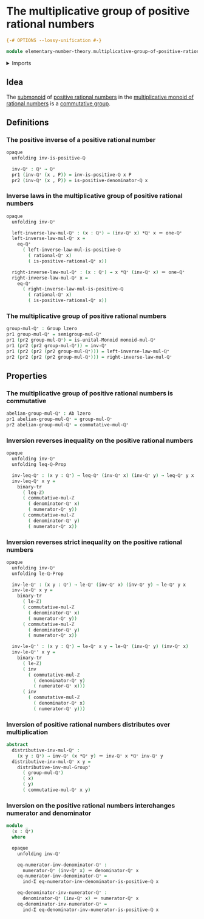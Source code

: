 # The multiplicative group of positive rational numbers

```agda
{-# OPTIONS --lossy-unification #-}

module elementary-number-theory.multiplicative-group-of-positive-rational-numbers where
```

<details><summary>Imports</summary>

```agda
open import elementary-number-theory.inequality-integers
open import elementary-number-theory.inequality-rational-numbers
open import elementary-number-theory.multiplication-integers
open import elementary-number-theory.multiplication-rational-numbers
open import elementary-number-theory.multiplicative-monoid-of-rational-numbers
open import elementary-number-theory.positive-rational-numbers
open import elementary-number-theory.rational-numbers
open import elementary-number-theory.strict-inequality-integers
open import elementary-number-theory.strict-inequality-rational-numbers

open import foundation.binary-transport
open import foundation.cartesian-product-types
open import foundation.dependent-pair-types
open import foundation.identity-types
open import foundation.universe-levels

open import group-theory.abelian-groups
open import group-theory.groups
open import group-theory.monoids
open import group-theory.submonoids
```

</details>

## Idea

The [submonoid](group-theory.submonoids.md) of
[positive rational numbers](elementary-number-theory.positive-rational-numbers.md)
in the
[multiplicative monoid of rational numbers](elementary-number-theory.multiplicative-monoid-of-rational-numbers.md)
is a [commutative group](group-theory.abelian-groups.md).

## Definitions

### The positive inverse of a positive rational number

```agda
opaque
  unfolding inv-is-positive-ℚ

  inv-ℚ⁺ : ℚ⁺ → ℚ⁺
  pr1 (inv-ℚ⁺ (x , P)) = inv-is-positive-ℚ x P
  pr2 (inv-ℚ⁺ (x , P)) = is-positive-denominator-ℚ x
```

### Inverse laws in the multiplicative group of positive rational numbers

```agda
opaque
  unfolding inv-ℚ⁺

  left-inverse-law-mul-ℚ⁺ : (x : ℚ⁺) → (inv-ℚ⁺ x) *ℚ⁺ x ＝ one-ℚ⁺
  left-inverse-law-mul-ℚ⁺ x =
    eq-ℚ⁺
      ( left-inverse-law-mul-is-positive-ℚ
        ( rational-ℚ⁺ x)
        ( is-positive-rational-ℚ⁺ x))

  right-inverse-law-mul-ℚ⁺ : (x : ℚ⁺) → x *ℚ⁺ (inv-ℚ⁺ x) ＝ one-ℚ⁺
  right-inverse-law-mul-ℚ⁺ x =
    eq-ℚ⁺
      ( right-inverse-law-mul-is-positive-ℚ
        ( rational-ℚ⁺ x)
        ( is-positive-rational-ℚ⁺ x))
```

### The multiplicative group of positive rational numbers

```agda
group-mul-ℚ⁺ : Group lzero
pr1 group-mul-ℚ⁺ = semigroup-mul-ℚ⁺
pr1 (pr2 group-mul-ℚ⁺) = is-unital-Monoid monoid-mul-ℚ⁺
pr1 (pr2 (pr2 group-mul-ℚ⁺)) = inv-ℚ⁺
pr1 (pr2 (pr2 (pr2 group-mul-ℚ⁺))) = left-inverse-law-mul-ℚ⁺
pr2 (pr2 (pr2 (pr2 group-mul-ℚ⁺))) = right-inverse-law-mul-ℚ⁺
```

## Properties

### The multiplicative group of positive rational numbers is commutative

```agda
abelian-group-mul-ℚ⁺ : Ab lzero
pr1 abelian-group-mul-ℚ⁺ = group-mul-ℚ⁺
pr2 abelian-group-mul-ℚ⁺ = commutative-mul-ℚ⁺
```

### Inversion reverses inequality on the positive rational numbers

```agda
opaque
  unfolding inv-ℚ⁺
  unfolding leq-ℚ-Prop

  inv-leq-ℚ⁺ : (x y : ℚ⁺) → leq-ℚ⁺ (inv-ℚ⁺ x) (inv-ℚ⁺ y) → leq-ℚ⁺ y x
  inv-leq-ℚ⁺ x y =
    binary-tr
      ( leq-ℤ)
      ( commutative-mul-ℤ
        ( denominator-ℚ⁺ x)
        ( numerator-ℚ⁺ y))
      ( commutative-mul-ℤ
        ( denominator-ℚ⁺ y)
        ( numerator-ℚ⁺ x))
```

### Inversion reverses strict inequality on the positive rational numbers

```agda
opaque
  unfolding inv-ℚ⁺
  unfolding le-ℚ-Prop

  inv-le-ℚ⁺ : (x y : ℚ⁺) → le-ℚ⁺ (inv-ℚ⁺ x) (inv-ℚ⁺ y) → le-ℚ⁺ y x
  inv-le-ℚ⁺ x y =
    binary-tr
      ( le-ℤ)
      ( commutative-mul-ℤ
        ( denominator-ℚ⁺ x)
        ( numerator-ℚ⁺ y))
      ( commutative-mul-ℤ
        ( denominator-ℚ⁺ y)
        ( numerator-ℚ⁺ x))

  inv-le-ℚ⁺' : (x y : ℚ⁺) → le-ℚ⁺ x y → le-ℚ⁺ (inv-ℚ⁺ y) (inv-ℚ⁺ x)
  inv-le-ℚ⁺' x y =
    binary-tr
      ( le-ℤ)
      ( inv
        ( commutative-mul-ℤ
          ( denominator-ℚ⁺ y)
          ( numerator-ℚ⁺ x)))
      ( inv
        ( commutative-mul-ℤ
          ( denominator-ℚ⁺ x)
          ( numerator-ℚ⁺ y)))
```

### Inversion of positive rational numbers distributes over multiplication

```agda
abstract
  distributive-inv-mul-ℚ⁺ :
    (x y : ℚ⁺) → inv-ℚ⁺ (x *ℚ⁺ y) ＝ inv-ℚ⁺ x *ℚ⁺ inv-ℚ⁺ y
  distributive-inv-mul-ℚ⁺ x y =
    distributive-inv-mul-Group'
      ( group-mul-ℚ⁺)
      ( x)
      ( y)
      ( commutative-mul-ℚ⁺ x y)
```

### Inversion on the positive rational numbers interchanges numerator and denominator

```agda
module _
  (x : ℚ⁺)
  where

  opaque
    unfolding inv-ℚ⁺

    eq-numerator-inv-denominator-ℚ⁺ :
      numerator-ℚ⁺ (inv-ℚ⁺ x) ＝ denominator-ℚ⁺ x
    eq-numerator-inv-denominator-ℚ⁺ =
      ind-Σ eq-numerator-inv-denominator-is-positive-ℚ x

    eq-denominator-inv-numerator-ℚ⁺ :
      denominator-ℚ⁺ (inv-ℚ⁺ x) ＝ numerator-ℚ⁺ x
    eq-denominator-inv-numerator-ℚ⁺ =
      ind-Σ eq-denominator-inv-numerator-is-positive-ℚ x
```
